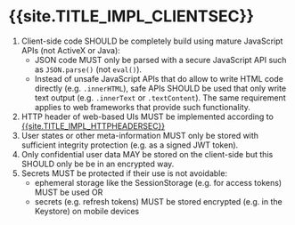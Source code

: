 <title>{{site.TITLE_IMPL_CLIENTSEC}</title>

# {{site.TITLE_IMPL_CLIENTSEC}}

1. Client-side code SHOULD be completely build using mature JavaScript APIs (not ActiveX or Java):
    - JSON code MUST only be parsed with a secure JavaScript API such as `JSON.parse()` (not `eval()`).
    - Instead of unsafe JavaScript APIs that do allow to write HTML code directly (e.g. `.innerHTML`), safe APIs SHOULD be used that only write text output (e.g. `.innerText` or `.textContent`). The same requirement applies to web frameworks that provide such functionality.
3. HTTP header of web-based UIs MUST be implemented according to [{{site.TITLE_IMPL_HTTPHEADERSEC}}]({{site.URL_IMPL_HTTPHEADERSEC}})
4. User states or other meta-information MUST only be stored with sufficient integrity protection (e.g. as a signed JWT token).
5. Only confidential user data MAY be stored on the client-side but this SHOULD only be be in an encrypted way.
6. Secrets MUST be protected if their use is not avoidable:
    - ephemeral storage like the SessionStorage (e.g. for access tokens) MUST be used OR
    - secrets (e.g. refresh tokens) MUST be stored encrypted (e.g. in the Keystore) on mobile devices
